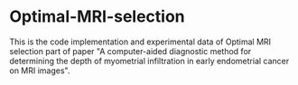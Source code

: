 # Optimal-MRI-selection
This is the code implementation and experimental data of Optimal MRI selection part of paper "A computer-aided diagnostic method for determining the depth of myometrial infiltration in early endometrial cancer on MRI images".
